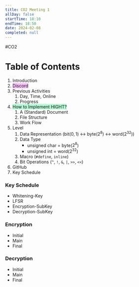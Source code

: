 ```yaml
---
title: CO2 Meeting 1
allDay: false
startTime: 18:10
endTime: 18:50
date: 2024-02-08
completed: null
---
```

#CO2

# Table of Contents

1) Introduction
2) <span style="background:#fdbfff">Discord</span>
3) Previous Activities
	1) Day, Time, Online
	2) Progress 
4) <span style="background:#affad1">How to Implement HIGHT?</span>
	1) A (Standard) Document
	2) File Structure
	3) Work Flow
5) Level
	1) Data Representation (bit($0,1$) <-> byte($2^8$) <-> word($2^{32}$))
	2) Data Type 
		- unsigned char = byte($2^8$)
		- unsigned int = word($2^{32}$)
	3) Macro (`#define`, `inline`)
	4) Bit Operations (`^`, `!`, `&`, `|`, `>>`, `<<`)
6) GitHub
7) Key Schedule

### Key Schedule
- Whitening-Key
- LFSR
- Encryption-SubKey
- Decryption-SubKey

### Encryption
- Initial
- Main
- Final

### Decryption
- Initial
- Main
- Final
